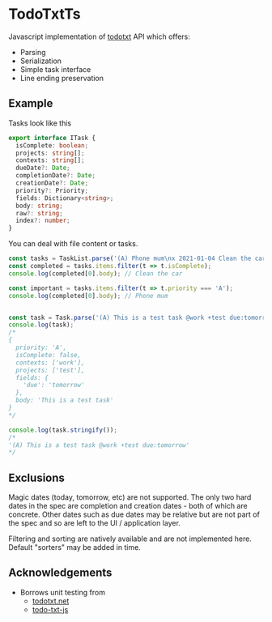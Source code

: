 # TodoTxtTs

Javascript implementation of [todotxt](https://github.com/todotxt/todo.txt) API
which offers:

* Parsing
* Serialization
* Simple task interface
* Line ending preservation

## Example

Tasks look like this

```typescript
export interface ITask {
  isComplete: boolean;
  projects: string[];
  contexts: string[];
  dueDate?: Date;
  completionDate?: Date;
  creationDate?: Date;
  priority?: Priority;
  fields: Dictionary<string>;
  body: string;
  raw?: string;
  index?: number;
}
```

You can deal with file content or tasks.

```javascript
const tasks = TaskList.parse('(A) Phone mum\nx 2021-01-04 Clean the car');
const completed = tasks.items.filter(t => t.isComplete);
console.log(completed[0].body); // Clean the car

const important = tasks.items.filter(t => t.priority === 'A');
console.log(completed[0].body); // Phone mum


const task = Task.parse('(A) This is a test task @work +test due:tomorrow');
console.log(task);
/*
{
  priority: 'A',
  isComplete: false,
  contexts: ['work'],
  projects: ['test'],
  fields: {
    'due': 'tomorrow'
  },
  body: 'This is a test task'
}
*/

console.log(task.stringify());
/*
'(A) This is a test task @work +test due:tomorrow'
*/
```

## Exclusions

Magic dates (today, tomorrow, etc) are not supported. The only two hard dates in
the spec are completion and creation dates - both of which are concrete. Other
dates such as due dates may be relative but are not part of the spec and so are
left to the UI / application layer.

Filtering and sorting are natively available and are not implemented here.
Default "sorters" may be added in time.

## Acknowledgements

* Borrows unit testing from
  * [todotxt.net](https://github.com/benrhughes/todotxt.net)
  * [todo-txt-js](https://github.com/roufamatic/todo-txt-js)

